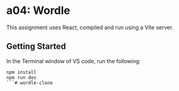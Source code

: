 # a04: Wordle

This assignment uses React, compiled and run using a Vite server.

## Getting Started

In the Terminal window of VS code, run the following:

```
npm install
npm run dev
```# wordle-clone
